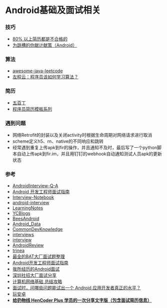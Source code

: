 # Android基础及面试相关

### 技巧

* [80% 以上简历都是不合格的](https://mp.weixin.qq.com/s?__biz=MzAxNjI3MDkzOQ==&mid=405319124&idx=1&sn=1451f3e9ce9787b3576088c10bc9eac1#rd)
* [为跳槽的你献计献策（Android）](https://blankj.com/2017/02/16/find-job/#more)

### 算法
* [awesome-java-leetcode](https://github.com/Blankj/awesome-java-leetcode)
* [左程云：程序员该如何学习算法？](https://www.nowcoder.com/discuss/61529?type=0&order=0&pos=1&page=3)

### 简历
* [五百丁](http://www.500d.me/)
* [程序员简历模板系列](https://github.com/geekcompany/ResumeSample)

### 遇到问题
* 网络Retrofit的封装以及关闭activity时根据生命周期对网络请求进行取消
* scheme定义h5、rn、native的不同响应和跳转
* 经常遇到重复上传apk到fir的操作，并且通知不及时，最后写了一个python脚本自动上传apk到fir.im，并且用钉钉的webhook自动通知测试人员apk的更新状态

### 参考
* [AndroidInterview-Q-A](https://github.com/JackyAndroid/AndroidInterview-Q-A)
* [Android 开发工程师面试指南](https://www.diycode.cc/wiki/androidinterview)
* [Interview-Notebook](https://github.com/CyC2018/Interview-Notebook)
* [android-interview](https://github.com/guoxiaoxing/android-interview)
* [LearningNotes](https://github.com/francistao/LearningNotes)
* [YCBlogs](https://github.com/yangchong211/YCBlogs)
* [BeesAndroid](https://github.com/BeesAndroid/BeesAndroid)
* [Android_Data](https://github.com/Freelander/Android_Data)
* [CommonDevKnowledge](https://github.com/AweiLoveAndroid/CommonDevKnowledge)
* [interviews](https://github.com/kdn251/interviews)
* [interview](https://github.com/hadyang/interview)
* [AndroidReview](https://github.com/envyfan/AndroidReview)
* [trinea](http://www.trinea.cn/)
* [最全的BAT大厂面试题整理](https://www.jianshu.com/p/c70989bd5f29)
* [Android开发工程师面试指南](https://mp.weixin.qq.com/s/Z23MwQJhXFE2CgFGkAdakw)
* [我所经历的Android面试](https://www.jianshu.com/p/91718de18979)
* [深圳社招大厂面试分享](https://www.jianshu.com/p/0a32e81c3c89)
* [计算机网络基础 总结攻略](https://juejin.im/post/5ad7e6c35188252ebd06acfa?)
* [面试时，问哪些问题能试出一个 Android 应用开发者真正的水平？](https://www.zhihu.com/question/19765032)
* [玩安卓](http://www.wanandroid.com/)
* [**给扔物线 HenCoder Plus 学员的一次分享文字版（包含面试简历信息）**](https://juejin.im/post/5bf212a46fb9a049de6cf57c)
